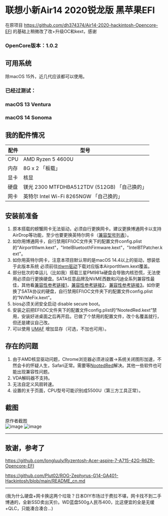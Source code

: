 # **联想小新Air14 2020锐龙版 黑苹果EFI**

在原项目 https://github.com/dh374374/Air14-2020-hackintosh-Opencore-EFI 的基础上稍微改了改+升级OC和kext，感谢  
### OpenCore版本：1.0.2

## 可用系统

除macOS 15外，近几代应该都可以使用。  
### 已经过测试：
### macOS 13 Ventura
### macOS 14 Sonoma

## **我的配件情况**

| 配件 | 型号 |
| --- | --- |
| CPU | AMD Ryzen 5 4600U |
| 内存 | 8G x 2 「板载」 |
| 显卡 | 核显 |
| 硬盘 | 镁光 2300 MTFDHBA512TDV (512GB) 「自己换的」 |
| 网卡 | 英特尔 Intel Wi-Fi 8265NGW 「自己换的」 |

## **安装前准备**

1. 原本搭载的螃蟹网卡无法驱动，必须自行更换网卡。建议更换博通网卡以支持AirDrop等功能，至少也要更换英特尔网卡（[兼容型号列表](https://openintelwireless.github.io/itlwm/Compat)）。
2. 如你用博通网卡，自行禁用EFI\OC文件夹下的配置文件config.plist的“AirportItlwm.kext"，"IntelBluetoothFirmware.kext"，"IntelBTPatcher.kext"。
3. 如你用英特尔网卡，注意本项目默认带的是macOS 14.4以上的驱动，想装低于此版本系统 必须前往[itlwm驱动](https://github.com/OpenIntelWireless/itlwm)下载对应版本AirportItlwm.kext覆盖。
4. 部分批次的幸运儿（比如我）搭载三星PM981a硬盘会导致内核恐慌，无法使用必须自行更换硬盘。SATA任意品牌及NVME西数和闪迪全系列兼容性最佳，其他看[兼容性参考链接1](https://apple.sqlsec.com/1-%E5%9F%BA%E7%A1%80%E7%9F%A5%E8%AF%86/1-2/#_2)，[兼容性参考链接2](https://macoshome.com/hackintosh/hcourse/2476.html)，[兼容性参考链接3](https://heipg.cn/tutorial/diy-hackintosh-2020.html)。如你更换了SATA协议的硬盘，自行禁用EFI\OC文件夹下的配置文件config.plist的“NVMeFix.kext”。
5. bios必须关闭安全启动 disable secure boot。
6. 安装之前把EFI\OC文件夹下的配置文件config.plist的“NootedRed.kext”禁用，安装好进桌面之后再开启。已做了个禁用的配置文件，改个名覆盖就行，但还是建议自己改。
7. 可以使用 [UMAF](https://github.com/DavidS95/Smokeless_UMAF) 增加显存（可选，不加也可用）。

## **存在的问题**

1. 由于AMD核显驱动问题，Chrome浏览器必须进设置→系统关闭图形加速，不然会卡的怀疑人生，Safari正常。需要等[NootedRed](https://github.com/ChefKissInc/NootedRed)解决。其他一些软件也可能出现兼容性问题。
2. VDA解码器不支持。
3. 无法自定义风扇转速。
4. 设置的关于页面，CPU型号可能识别成5500U（第三方工具正常）。

## 截图

原作者截图  
![image](https://raw.githubusercontent.com/dh374374/Air14-2020-hackintosh-Opencore-EFI/main/img/WX20231022-153038.png)
![image](https://raw.githubusercontent.com/dh374374/Air14-2020-hackintosh-Opencore-EFI/main/img/WX20231022-153136.png)


---

## 致谢，参考了

https://github.com/longluuly/Ryzentosh-Acer-aspire-7-A715-42G-R6ZR-Opencore-EFI

https://github.com/PIut02/ROG-Zephyrus-G14-GA401-Hackintosh/blob/main/README_cn.md

---
(我为什么硬盘+网卡换这两个垃圾？日本DIY市场过于费拉不堪，网卡找不到二手博通的，全新SSD卖出天价。WD蓝盘500g人民币400，比这便宜的全是无缓+QLC，只能凑合凑合...)
